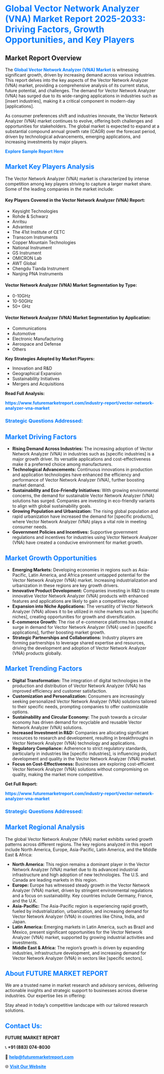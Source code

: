 <h1 style="color: #007BFF;">Global Vector Network Analyzer (VNA) Market Report 2025-2033: Driving Factors, Growth Opportunities, and Key Players</h1>

<section id="overview">
<h2>Market Report Overview</h2>
<p>The <a href="https://www.futuremarketreport.com/industry-report/vector-network-analyzer-vna-market" style="color: #007BFF; text-decoration: none;"><strong>Global Vector Network Analyzer (VNA) Market</strong></a> is witnessing significant growth, driven by increasing demand across various industries. This report delves into the key aspects of the Vector Network Analyzer (VNA) market, providing a comprehensive analysis of its current status, future potential, and challenges. The demand for Vector Network Analyzer (VNA) has surged due to its wide-ranging applications in industries such as [insert industries], making it a critical component in modern-day [applications].</p>
<p>As consumer preferences shift and industries innovate, the Vector Network Analyzer (VNA) market continues to evolve, offering both challenges and opportunities for stakeholders. The global market is expected to expand at a substantial compound annual growth rate (CAGR) over the forecast period, driven by technological advancements, emerging applications, and increasing investments by major players.</p>
</section>

<section id="overview">
<p><a href="https://www.futuremarketreport.com/request-sample/reportId=26309" style="color: #007BFF; text-decoration: none;"><strong>Explore Sample Report Here</strong></a></p>
</section>

<section id="key-players">
<h2 style="color: #007BFF;">Market Key Players Analysis</h2>
<p>The Vector Network Analyzer (VNA) market is characterized by intense competition among key players striving to capture a larger market share. Some of the leading companies in the market include:</p>
<h4>Key Players Covered in the Vector Network Analyzer (VNA) Report:</h4>
<ul><li>Keysight Technologies</li><li>Rohde &amp; Schwarz</li><li>Anritsu</li><li>Advantest</li><li>The 41st Institute of CETC</li><li>Transcom Instruments</li><li>Copper Mountain Technologies</li><li>National Instrument</li><li>GS Instrument</li><li>OMICRON Lab</li><li>AWT Global</li><li>Chengdu Tianda Instrument</li><li>Nanjing PNA Instruments</li></ul>
<h4>Vector Network Analyzer (VNA) Market Segmentation by Type:</h4>
<ul><li>0-10GHz</li><li>10-50GHz</li><li>50+ GHz</li></ul>

<h4>Vector Network Analyzer (VNA) Market Segmentation by Application:</h4>
<ul><li>Communications</li><li>Automotive</li><li>Electronic Manufacturing</li><li>Aerospace and Defense</li><li>Others</li></ul>
<p><strong>Key Strategies Adopted by Market Players:</strong></p>
<ul>
<li>Innovation and R&D</li>
<li>Geographical Expansion</li>
<li>Sustainability Initiatives</li>
<li>Mergers and Acquisitions</li>
</ul>
</section>

<section>
<p><strong>Read Full Analysis: </strong></p><a href="https://www.futuremarketreport.com/industry-report/vector-network-analyzer-vna-market" style="color: #007BFF; text-decoration: none;"><strong>https://www.futuremarketreport.com/industry-report/vector-network-analyzer-vna-market</strong></a>
<h3 style="color: #007BFF;">Strategic Questions Addressed:</h3>
</section>

<section id="driving-factors">
<h2 style="color: #007BFF;">Market Driving Factors</h2>
<ul>
<li><strong>Rising Demand Across Industries:</strong> The increasing adoption of Vector Network Analyzer (VNA) in industries such as [specific industries] is a major growth driver. Its versatile applications and cost-effectiveness make it a preferred choice among manufacturers.</li>
<li><strong>Technological Advancements:</strong> Continuous innovations in production and application technologies have enhanced the efficiency and performance of Vector Network Analyzer (VNA), further boosting market demand.</li>
<li><strong>Sustainability and Eco-Friendly Initiatives:</strong> With growing environmental concerns, the demand for sustainable Vector Network Analyzer (VNA) solutions has surged. Companies are investing in eco-friendly variants to align with global sustainability goals.</li>
<li><strong>Growing Population and Urbanization:</strong> The rising global population and rapid urbanization have increased the demand for [specific products], where Vector Network Analyzer (VNA) plays a vital role in meeting consumer needs.</li>
<li><strong>Government Policies and Incentives:</strong> Supportive government regulations and incentives for industries using Vector Network Analyzer (VNA) have created a conducive environment for market growth.</li>
</ul>
</section>

<section id="growth-opportunities">
<h2 style="color: #007BFF;">Market Growth Opportunities</h2>
<ul>
<li><strong>Emerging Markets:</strong> Developing economies in regions such as Asia-Pacific, Latin America, and Africa present untapped potential for the Vector Network Analyzer (VNA) market. Increasing industrialization and urbanization in these regions are key growth drivers.</li>
<li><strong>Innovative Product Development:</strong> Companies investing in R&D to create innovative Vector Network Analyzer (VNA) products with enhanced features and applications are likely to gain a competitive edge.</li>
<li><strong>Expansion into Niche Applications:</strong> The versatility of Vector Network Analyzer (VNA) allows it to be utilized in niche markets such as [specific niches], creating opportunities for growth and diversification.</li>
<li><strong>E-commerce Growth:</strong> The rise of e-commerce platforms has created a surge in demand for Vector Network Analyzer (VNA) used in [specific applications], further boosting market growth.</li>
<li><strong>Strategic Partnerships and Collaborations:</strong> Industry players are forming partnerships to leverage shared expertise and resources, driving the development and adoption of Vector Network Analyzer (VNA) products globally.</li>
</ul>
</section>

<section id="trending-factors">
<h2 style="color: #007BFF;">Market Trending Factors</h2>
<ul>
<li><strong>Digital Transformation:</strong> The integration of digital technologies in the production and distribution of Vector Network Analyzer (VNA) has improved efficiency and customer satisfaction.</li>
<li><strong>Customization and Personalization:</strong> Consumers are increasingly seeking personalized Vector Network Analyzer (VNA) solutions tailored to their specific needs, prompting companies to offer customizable options.</li>
<li><strong>Sustainability and Circular Economy:</strong> The push towards a circular economy has driven demand for recyclable and reusable Vector Network Analyzer (VNA) solutions.</li>
<li><strong>Increased Investment in R&D:</strong> Companies are allocating significant resources to research and development, resulting in breakthroughs in Vector Network Analyzer (VNA) technology and applications.</li>
<li><strong>Regulatory Compliance:</strong> Adherence to strict regulatory standards, particularly in industries like [specific industries], is influencing product development and quality in the Vector Network Analyzer (VNA) market.</li>
<li><strong>Focus on Cost-Effectiveness:</strong> Businesses are exploring cost-efficient Vector Network Analyzer (VNA) solutions without compromising on quality, making the market more competitive.</li>
</ul>
</section>

<section>
<p><strong>Get Full Report: </strong></p><a href="https://www.futuremarketreport.com/industry-report/vector-network-analyzer-vna-market" style="color: #007BFF; text-decoration: none;"><strong>https://www.futuremarketreport.com/industry-report/vector-network-analyzer-vna-market</strong></a>
<h3 style="color: #007BFF;">Strategic Questions Addressed:</h3>
</section>


<section id="regional-analysis">
<h2 style="color: #007BFF;">Market Regional Analysis</h2>
<p>The global Vector Network Analyzer (VNA) market exhibits varied growth patterns across different regions. The key regions analyzed in this report include North America, Europe, Asia-Pacific, Latin America, and the Middle East & Africa:</p>
<ul>
<li><strong>North America:</strong> This region remains a dominant player in the Vector Network Analyzer (VNA) market due to its advanced industrial infrastructure and high adoption of new technologies. The U.S. and Canada are leading markets in this region.</li>
<li><strong>Europe:</strong> Europe has witnessed steady growth in the Vector Network Analyzer (VNA) market, driven by stringent environmental regulations and a focus on sustainability. Key countries include Germany, France, and the U.K.</li>
<li><strong>Asia-Pacific:</strong> The Asia-Pacific region is experiencing rapid growth, fueled by industrialization, urbanization, and increasing demand for Vector Network Analyzer (VNA) in countries like China, India, and Japan.</li>
<li><strong>Latin America:</strong> Emerging markets in Latin America, such as Brazil and Mexico, present significant opportunities for the Vector Network Analyzer (VNA) market, supported by growing industrial activities and investments.</li>
<li><strong>Middle East & Africa:</strong> The region’s growth is driven by expanding industries, infrastructure development, and increasing demand for Vector Network Analyzer (VNA) in sectors like [specific sectors].</li>
</ul>
</section>

<footer>
<h2 style="color: #007BFF;">About FUTURE MARKET REPORT</h2>
<p>We are a trusted name in market research and advisory services, delivering actionable insights and strategic support to businesses across diverse industries. Our expertise lies in offering:</p>

<p>Stay ahead in today’s competitive landscape with our tailored research solutions.</p>

<h2 style="color: #007BFF;">Contact Us:</h2>
<p><strong>FUTURE MARKET REPORT</strong></p>
<p>📞 <strong>+91 (883) 074-8030</strong></p>
<p>📧 <strong><a href="mailto:help@futuremarketreport.com" style="color: #007BFF;">help@futuremarketreport.com</a></strong></p>
<p>🌐 <strong><a href="https://www.futuremarketreport.com/" style="color: #007BFF;">Visit Our Website</a></strong></p>
</footer>
